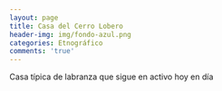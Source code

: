 ```yaml
---
layout: page
title: Casa del Cerro Lobero
header-img: img/fondo-azul.png
categories: Etnográfico
comments: 'true'
---
```



Casa típica de labranza que sigue en activo hoy en día

<div class="photos">
</div>
